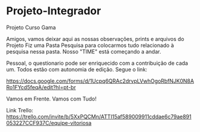 # Projeto-Integrador
Projeto Curso Gama

Amigos, vamos deixar aqui as nossas observações, prints e arquivos do Projeto
Fiz uma Pasta Pesquisa para colocarmos tudo relacionado à pesquisa nessa pasta. 
Nosso "TIME" está começando a andar.

Pessoal, o  questionario pode ser enriquecido com a contribuição de cada um. Todos estão com autonomia de edição. Segue o link:

https://docs.google.com/forms/d/1Ucpq6QRAc2drvpLVwhOgoRbfNJK0N8ARo1FYcd5feqA/edit?hl=pt-br

Vamos em Frente. Vamos com Tudo!

Link Trello: https://trello.com/invite/b/5XxPQCMn/ATTI15af589009911cddae6c79ae891053227CCF937C/equipe-vitoriosa
